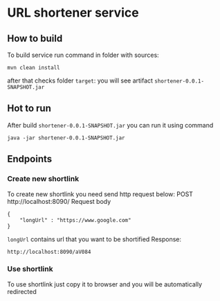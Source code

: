 # URL shortener service

## How to build
To build service run command in folder with sources:
```
mvn clean install
```
after that checks folder `target`: you will see artifact `shortener-0.0.1-SNAPSHOT.jar`

## Hot to run
After build `shortener-0.0.1-SNAPSHOT.jar` you can run it using command
```
java -jar shortener-0.0.1-SNAPSHOT.jar
```
## Endpoints
### Create new shortlink
To create new shortlink you need send http request below:
POST http://localhost:8090/
Request body
```
{
	"longUrl" : "https://www.google.com"
}
```
`longUrl` contains url that you want to be shortified
Response:
```
http://localhost:8090/aV084
```
### Use shortlink
To use shortlink just copy it to browser and you will be automatically redirected